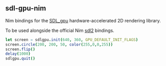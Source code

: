 sdl-gpu-nim
-----------

Nim bindings for the [SDL_gpu](https://github.com/grimfang4/sdl-gpu) hardware-accelerated 2D rendering library.

To be used alongside the official Nim [sdl2](https://github.com/nim-lang/sdl2) bindings.

```nim
let screen = sdlgpu.init(640, 360, GPU_DEFAULT_INIT_FLAGS)
screen.circle(200, 200, 50, color(255,0,0,255))
screen.flip()
delay(1000)
sdlgpu.quit()
```